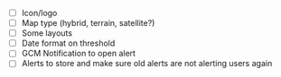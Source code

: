 - [ ] Icon/logo
- [ ] Map type (hybrid, terrain, satellite?)
- [ ] Some layouts
- [ ] Date format on threshold
- [ ] GCM Notification to open alert
- [ ] Alerts to store and make sure old alerts are not alerting users again